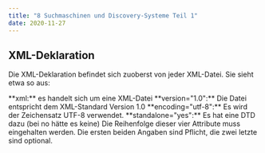 ```yaml
---
title: "8 Suchmaschinen und Discovery-Systeme Teil 1"
date: 2020-11-27
---
```




## XML-Deklaration

Die XML-Deklaration befindet sich zuoberst von jeder XML-Datei. Sie sieht etwa so aus:

<?xml version="1.0" encoding="utf-8" standalone="yes">

**xml:** es handelt sich um eine XML-Datei
**version="1.0":** Die Datei entspricht dem XML-Standard Version 1.0
**encoding="utf-8":** Es wird der Zeichensatz UTF-8 verwendet.
**standalone="yes":** Es hat eine DTD dazu (bei no hätte es keine) 
Die Reihenfolge dieser vier Attribute muss eingehalten werden. Die ersten beiden Angaben sind Pflicht, die zwei letzte sind optional.
